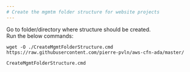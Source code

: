```yaml
--- 
# Create the mgmtm folder structure for website projects
--- 		
```

Go to folder/directory where structure should be created.<br/>
Run the below commands:
<br/>
``` 
wget -O ./CreateMgmtFolderStructure.cmd https://raw.githubusercontent.com/pierre-pvln/aws-cfn-ada/master/

CreateMgmtFolderStructure.cmd

``` 

